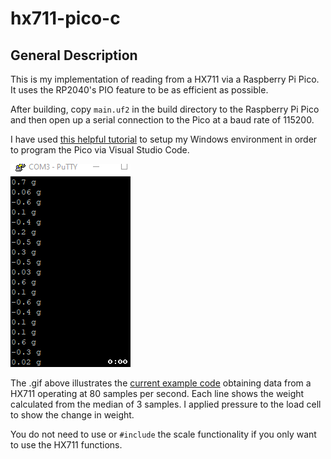 # hx711-pico-c

## General Description

This is my implementation of reading from a HX711 via a Raspberry Pi Pico. It uses the RP2040's PIO feature to be as efficient as possible.

After building, copy `main.uf2` in the build directory to the Raspberry Pi Pico and then open up a serial connection to the Pico at a baud rate of 115200.

I have used [this helpful tutorial](https://paulbupejr.com/raspberry-pi-pico-windows-development/) to setup my Windows environment in order to program the Pico via Visual Studio Code.

![resources/hx711_serialout.gif](resources/hx711_serialout.gif)

The .gif above illustrates the [current example code](main.c) obtaining data from a HX711 operating at 80 samples per second. Each line shows the weight calculated from the median of 3 samples. I applied pressure to the load cell to show the change in weight.

You do not need to use or `#include` the scale functionality if you only want to use the HX711 functions.
